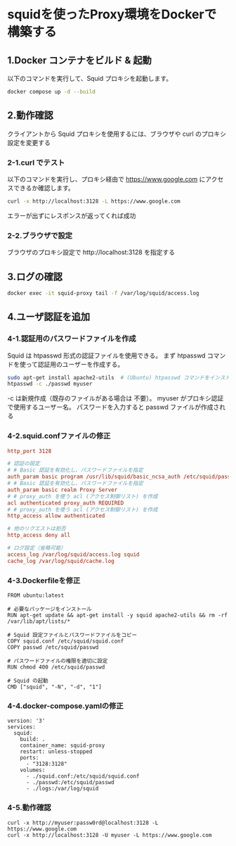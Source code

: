 # squidを使ったProxy環境をDockerで構築する

## 1.Docker コンテナをビルド & 起動
以下のコマンドを実行して、Squid プロキシを起動します。

```sh
docker compose up -d --build
```

## 2.動作確認
クライアントから Squid プロキシを使用するには、ブラウザや curl のプロキシ設定を変更する

### 2-1.curl でテスト
以下のコマンドを実行し、プロキシ経由で https://www.google.com にアクセスできるか確認します。

```sh
curl -x http://localhost:3128 -L https://www.google.com
```

エラーが出ずにレスポンスが返ってくれば成功

### 2-2.ブラウザで設定
ブラウザのプロキシ設定で http://localhost:3128 を指定する

## 3.ログの確認

```sh
docker exec -it squid-proxy tail -f /var/log/squid/access.log
```

## 4.ユーザ認証を追加

### 4-1.認証用のパスワードファイルを作成

Squid は htpasswd 形式の認証ファイルを使用できる。
まず htpasswd コマンドを使って認証用のユーザーを作成する。

```sh
sudo apt-get install apache2-utils  # (Ubuntu) htpasswd コマンドをインストール
htpasswd -c ./passwd myuser
```

-c は新規作成（既存のファイルがある場合は 不要）。
myuser がプロキシ認証で使用するユーザー名。
パスワードを入力すると passwd ファイルが作成される

### 4-2.squid.confファイルの修正

```conf
http_port 3128

# 認証の設定
# # Basic 認証を有効化し、パスワードファイルを指定
auth_param basic program /usr/lib/squid/basic_ncsa_auth /etc/squid/passwd
# # Basic 認証を有効化し、パスワードファイルを指定
auth_param basic realm Proxy Server
# # proxy_auth を使う acl (アクセス制御リスト) を作成
acl authenticated proxy_auth REQUIRED
# # proxy_auth を使う acl (アクセス制御リスト) を作成
http_access allow authenticated

# 他のリクエストは拒否
http_access deny all

# ログ設定（省略可能）
access_log /var/log/squid/access.log squid
cache_log /var/log/squid/cache.log
```

### 4-3.Dockerfileを修正

```
FROM ubuntu:latest

# 必要なパッケージをインストール
RUN apt-get update && apt-get install -y squid apache2-utils && rm -rf /var/lib/apt/lists/*

# Squid 設定ファイルとパスワードファイルをコピー
COPY squid.conf /etc/squid/squid.conf
COPY passwd /etc/squid/passwd

# パスワードファイルの権限を適切に設定
RUN chmod 400 /etc/squid/passwd

# Squid の起動
CMD ["squid", "-N", "-d", "1"]
```

### 4-4.docker-compose.yamlの修正

```
version: '3'
services:
  squid:
    build: .
    container_name: squid-proxy
    restart: unless-stopped
    ports:
      - "3128:3128"
    volumes:
      - ./squid.conf:/etc/squid/squid.conf
      - ./passwd:/etc/squid/passwd
      - ./logs:/var/log/squid

```

### 4-5.動作確認

```
curl -x http://myuser:passw0rd@localhost:3128 -L https://www.google.com
curl -x http://localhost:3128 -U myuser -L https://www.google.com
```